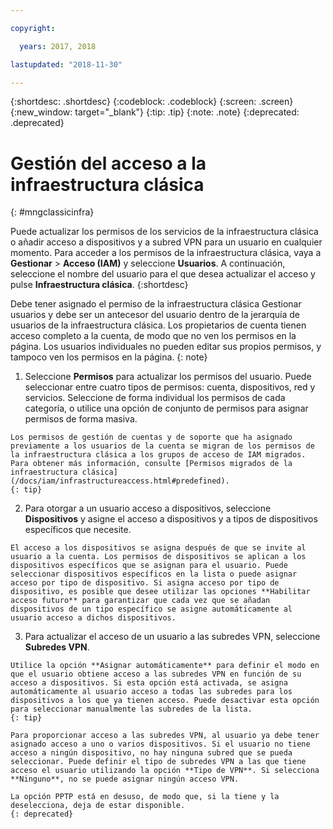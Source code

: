 ```yaml
---

copyright:

  years: 2017, 2018

lastupdated: "2018-11-30"

---
```


{:shortdesc: .shortdesc}
{:codeblock: .codeblock}
{:screen: .screen}
{:new_window: target="_blank"}
{:tip: .tip}
{:note: .note}
{:deprecated: .deprecated}

# Gestión del acceso a la infraestructura clásica
{: #mngclassicinfra}

Puede actualizar los permisos de los servicios de la infraestructura clásica o añadir acceso a dispositivos y a subred VPN para un usuario en cualquier momento. Para acceder a los permisos de la infraestructura clásica, vaya a **Gestionar** &gt; **Acceso (IAM)** y seleccione **Usuarios**. A continuación, seleccione el nombre del usuario para el que desea actualizar el acceso y pulse **Infraestructura clásica**.
{:shortdesc}

Debe tener asignado el permiso de la infraestructura clásica Gestionar usuarios y debe ser un antecesor del usuario dentro de la jerarquía de usuarios de la infraestructura clásica. Los propietarios de cuenta tienen acceso completo a la cuenta, de modo que no ven los permisos en la página. Los usuarios individuales no pueden editar sus propios permisos, y tampoco ven los permisos en la página.
{: note}

  1. Seleccione **Permisos** para actualizar los permisos del usuario. Puede seleccionar entre cuatro tipos de permisos: cuenta, dispositivos, red y servicios. Seleccione de forma individual los permisos de cada categoría, o utilice una opción de conjunto de permisos para asignar permisos de forma masiva.

    Los permisos de gestión de cuentas y de soporte que ha asignado previamente a los usuarios de la cuenta se migran de los permisos de la infraestructura clásica a los grupos de acceso de IAM migrados. Para obtener más información, consulte [Permisos migrados de la infraestructura clásica](/docs/iam/infrastructureaccess.html#predefined).
    {: tip}

  2. Para otorgar a un usuario acceso a dispositivos, seleccione **Dispositivos** y asigne el acceso a dispositivos y a tipos de dispositivos específicos que necesite.

    El acceso a los dispositivos se asigna después de que se invite al usuario a la cuenta. Los permisos de dispositivos se aplican a los dispositivos específicos que se asignan para el usuario. Puede seleccionar dispositivos específicos en la lista o puede asignar acceso por tipo de dispositivo. Si asigna acceso por tipo de dispositivo, es posible que desee utilizar las opciones **Habilitar acceso futuro** para garantizar que cada vez que se añadan dispositivos de un tipo específico se asigne automáticamente al usuario acceso a dichos dispositivos.

  3. Para actualizar el acceso de un usuario a las subredes VPN, seleccione **Subredes VPN**.

    Utilice la opción **Asignar automáticamente** para definir el modo en que el usuario obtiene acceso a las subredes VPN en función de su acceso a dispositivos. Si esta opción está activada, se asigna automáticamente al usuario acceso a todas las subredes para los dispositivos a los que ya tienen acceso. Puede desactivar esta opción para seleccionar manualmente las subredes de la lista.
    {: tip}

    Para proporcionar acceso a las subredes VPN, al usuario ya debe tener asignado acceso a uno o varios dispositivos. Si el usuario no tiene acceso a ningún dispositivo, no hay ninguna subred que se pueda seleccionar. Puede definir el tipo de subredes VPN a las que tiene acceso el usuario utilizando la opción **Tipo de VPN**. Si selecciona **Ninguno**, no se puede asignar ningún acceso VPN.

    La opción PPTP está en desuso, de modo que, si la tiene y la deselecciona, deja de estar disponible.
    {: deprecated}
